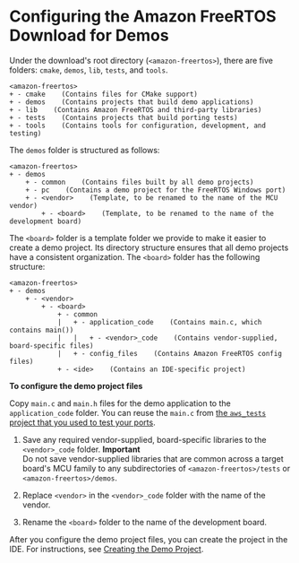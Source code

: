# Configuring the Amazon FreeRTOS Download for Demos<a name="hw-directory"></a>

Under the download's root directory \(`<amazon-freertos>`\), there are five folders: `cmake`, `demos`, `lib`, `tests`, and `tools`\.

```
<amazon-freertos>
+ - cmake    (Contains files for CMake support)
+ - demos    (Contains projects that build demo applications)
+ - lib    (Contains Amazon FreeRTOS and third-party libraries)
+ - tests    (Contains projects that build porting tests)
+ - tools    (Contains tools for configuration, development, and testing)
```

The `demos` folder is structured as follows:

```
<amazon-freertos>
+ - demos
    + - common    (Contains files built by all demo projects)
    + - pc    (Contains a demo project for the FreeRTOS Windows port)
    + - <vendor>    (Template, to be renamed to the name of the MCU vendor)
        + - <board>    (Template, to be renamed to the name of the development board)
```

The `<board>` folder is a template folder we provide to make it easier to create a demo project\. Its directory structure ensures that all demo projects have a consistent organization\. The `<board>` folder has the following structure:

```
<amazon-freertos>
+ - demos
    + - <vendor>
        + - <board>
            + - common
            |   + - application_code    (Contains main.c, which contains main())
            |   |   + - <vendor>_code    (Contains vendor-supplied, board-specific files)
            |   + - config_files    (Contains Amazon FreeRTOS config files)
            + - <ide>    (Contains an IDE-specific project)
```

**To configure the demo project files**

Copy `main.c` and `main.h` files for the demo application to the `application_code` folder\. You can reuse the `main.c` from [the `aws_tests` project that you used to test your ports](https://docs.aws.amazon.com/freertos/latest/portingguide/porting-create-project.html)\.

1. Save any required vendor\-supplied, board\-specific libraries to the `<vendor>_code` folder\.
**Important**  
Do not save vendor\-supplied libraries that are common across a target board's MCU family to any subdirectories of `<amazon-freertos>/tests` or `<amazon-freertos>/demos`\.

1. Replace `<vendor>` in the `<vendor>_code` folder with the name of the vendor\.

1. Rename the `<board>` folder to the name of the development board\.

After you configure the demo project files, you can create the project in the IDE\. For instructions, see [Creating the Demo Project](demo-create-project.md)\.